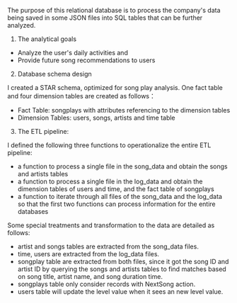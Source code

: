 The purpose of this relational database is to process the company's data being saved in some JSON files into SQL tables that can be further analyzed. 

1. The analytical goals

* Analyze the user's daily activities and
* Provide future song recommendations to users

2. Database schema design

I created a STAR schema, optimized for song play analysis. One fact table and four dimension tables are created as follows：

* Fact Table: songplays with attributes referencing to the dimension tables
* Dimension Tables: users, songs, artists and time table

3. The ETL pipeline:

I defined the following three functions to operationalize the entire ETL pipeline:

* a function to process a single file in the song_data and obtain the songs and artists tables
* a function to process a single file in the log_data and obtain the dimension tables of users and time, and the fact table of songplays
* a function to iterate through all files of the song_data and the log_data so that the first two functions can process information for the entire databases

Some special treatments and transformation to the data are detailed as follows:

* artist and songs tables are extracted from the song_data files.
* time, users are extracted from the log_data files.
* songplay table are extracted from both files, since it got the song ID and artist ID by querying the songs and artists tables to find matches based on song title, artist name, and song duration time.
* songplays table only consider records with NextSong action.
* users table will update the level value when it sees an new level value.
